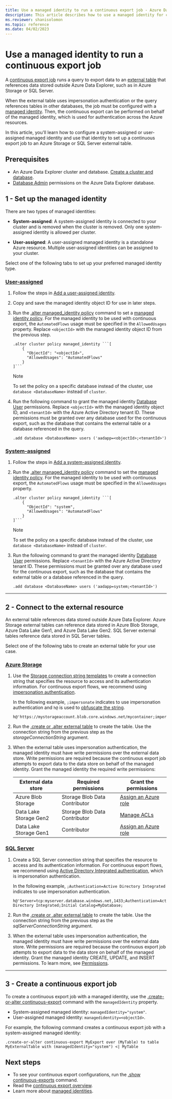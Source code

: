 ```yaml
---
title: Use a managed identity to run a continuous export job - Azure Data Explorer
description: This article describes how to use a managed identity for continuous export in Azure Data Explorer.
ms.reviewer: shanisolomon
ms.topic: reference
ms.date: 04/02/2023
---
```

# Use a managed identity to run a continuous export job

A [continuous export job](continuous-data-export.md) runs a query to export data to an [external table](../../query/schema-entities/externaltables.md) that references data stored outside Azure Data Explorer, such as in Azure Storage or SQL Server.

When the external table uses impersonation authentication or the query references tables in other databases, the job must be configured with a [managed identity](../../../managed-identities-overview.md). Then, the continuous export can be performed on behalf of the managed identity, which is used for authentication across the Azure resources.

In this article, you'll learn how to configure a system-assigned or user-assigned managed identity and use that identity to set up a continuous export job to an Azure Storage or SQL Server external table.

## Prerequisites

* An Azure Data Explorer cluster and database. [Create a cluster and database](../../../create-cluster-database-portal.md).
* [Database Admin](../access-control/role-based-access-control.md) permissions on the Azure Data Explorer database.

## 1 - Set up the managed identity

There are two types of managed identities:

* **System-assigned**: A system-assigned identity is connected to your cluster and is removed when the cluster is removed. Only one system-assigned identity is allowed per cluster.

* **User-assigned**: A user-assigned managed identity is a standalone Azure resource. Multiple user-assigned identities can be assigned to your cluster.

Select one of the following tabs to set up your preferred managed identity type.

### [User-assigned](#tab/user-assigned)

1. Follow the steps in [Add a user-assigned identity](../../../configure-managed-identities-cluster.md#add-a-user-assigned-identity).

1. Copy and save the managed identity object ID for use in later steps.

1. Run the [.alter managed_identity policy](../alter-managed-identity-policy-command.md) command to set a [managed identity policy](../../management/managed-identity-policy.md). For the managed identity to be used with continuous export, the `AutomatedFlows` usage must be specified in the `AllowedUsages` property. Replace `<objectId>` with the managed identity object ID from the previous step.

    ```kusto
    .alter cluster policy managed_identity ```[
        {
          "ObjectId": "<objectId>",
          "AllowedUsages": "AutomatedFlows"
        }
    ]```
    ```

    > [!NOTE]
    > To set the policy on a specific database instead of the cluster, use `database <DatabaseName>` instead of `cluster`.

1. Run the following command to grant the managed identity [Database User](../access-control/role-based-access-control.md) permissions. Replace `<objectId>` with the managed identity object ID, and `<tenantId>` with the Azure Active Directory tenant ID. These permissions must be granted over any database used for the continuous export, such as the database that contains the external table or a database referenced in the query.

    ```kusto
    .add database <DatabaseName> users ('aadapp=<objectId>;<tenantId>')
    ```

### [System-assigned](#tab/system-assigned)

1. Follow the steps in [Add a system-assigned identity](../../../configure-managed-identities-cluster.md#add-a-system-assigned-identity).

1. Run the [.alter managed_identity policy](../alter-managed-identity-policy-command.md) command to set the [managed identity policy](../../management/managed-identity-policy.md). For the managed identity to be used with continuous export, the `AutomatedFlows` usage must be specified in the `AllowedUsages` property.

    ```kusto
    .alter cluster policy managed_identity ```[
        {
          "ObjectId": "system",
          "AllowedUsages": "AutomatedFlows"
        }
    ]```
    ```

    > [!NOTE]
    > To set the policy on a specific database instead of the cluster, use `database <DatabaseName>` instead of `cluster`.

1. Run the following command to grant the managed identity [Database User](../access-control/role-based-access-control.md) permissions. Replace `<tenantId>` with the Azure Active Directory tenant ID. These permissions must be granted over any database used for the continuous export, such as the database that contains the external table or a database referenced in the query.

    ```kusto
    .add database <DatabaseName> users ('aadapp=system;<tenantId>')
    ```

---

## 2 - Connect to the external resource

An external table references data stored outside Azure Data Explorer. Azure Storage external tables can reference data stored in Azure Blob Storage, Azure Data Lake Gen1, and Azure Data Lake Gen2. SQL Server external tables reference data stored in SQL Server tables.

Select one of the following tabs to create an external table for your use case.

### [Azure Storage](#tab/azure-storage)

1. Use the [Storage connection string templates](../../api/connection-strings/storage-connection-strings.md#storage-connection-string-templates) to create a connection string that specifies the resource to access and its authentication information. For continuous export flows, we recommend using [impersonation authentication](../../api/connection-strings/storage-authentication-methods.md#impersonation).

    In the following example, `;impersonate` indicates to use impersonation authentication and `h@` is used to [obfuscate the string](../../query/scalar-data-types/string.md#obfuscated-string-literals).

    ```kusto
    h@'https://mystorageaccount.blob.core.windows.net/mycontainer;impersonate'
    ```

1. Run the [.create or .alter external table](../external-sql-tables.md#create-and-alter-sql-server-external-tables) to create the table. Use the connection string from the previous step as the *storageConnectionString* argument.

1. When the external table uses impersonation authentication, the managed identity must have write permissions over the external data store. Write permissions are required because the continuous export job attempts to export data to the data store on behalf of the managed identity. Grant the managed identity the required write permissions:

    | External data store | Required permissions | Grant the permissions|
    |--|--|--|
    |Azure Blob Storage |Storage Blob Data Contributor|[Assign an Azure role](/azure/storage/blobs/assign-azure-role-data-access?tabs=portal)|
    |Data Lake Storage Gen2| Storage Blob Data Contributor|[Manage ACLs](/azure/storage/blobs/data-lake-storage-acl-azure-portal)
    |Data Lake Storage Gen1|Contributor|[Assign an Azure role](/azure/data-lake-store/data-lake-store-secure-data?branch=main#assign-users-or-security-groups-to-data-lake-storage-gen1-accounts)

### [SQL Server](#tab/sql-server)

1. Create a SQL Server connection string that specifies the resource to access and its authentication information. For continuous export flows, we recommend using [Active Directory Integrated authentication](../../api/connection-strings/sql-authentication-methods.md#aad-integrated-authentication), which is impersonation authentication.

    In the following example, `;Authentication=Active Directory Integrated` indicates to use impersonation authentication.

    ```kusto
    h@'Server=tcp:myserver.database.windows.net,1433;Authentication=Active Directory Integrated;Initial Catalog=MyDatabase;
    ```

1. Run the [.create or .alter external table](../external-sql-tables.md#create-and-alter-sql-server-external-tables) to create the table. Use the connection string from the previous step as the *sqlServerConnectionString* argument.

1. When the external table uses impersonation authentication, the managed identity must have write permissions over the external data store. Write permissions are required because the continuous export job attempts to export data to the data store on behalf of the managed identity. Grant the managed identity CREATE, UPDATE, and INSERT permissions. To learn more, see [Permissions](/sql/relational-databases/security/permissions-database-engine).

---

## 3 - Create a continuous export job

To create a continuous export job with a managed identity, use the [.create-or-alter continuous-export](create-alter-continuous.md) command with the `managedIdentity` property.

* System-assigned managed identity: `managedIdentity="system"`.
* User-assigned managed identity: `managedidentity=<objectId>`.

For example, the following command creates a continuous export job with a system-assigned managed identity:

```kusto
.create-or-alter continuous-export MyExport over (MyTable) to table MyExternalTable with (managedIdentity="system") <| MyTable
```

## Next steps

* To see your continuous export configurations, run the [.show continuous-exports](show-continuous-export.md) command.
* Read the [continuous export overview](continuous-data-export.md).
* Learn more about [managed identities](../../../managed-identities-overview.md).
